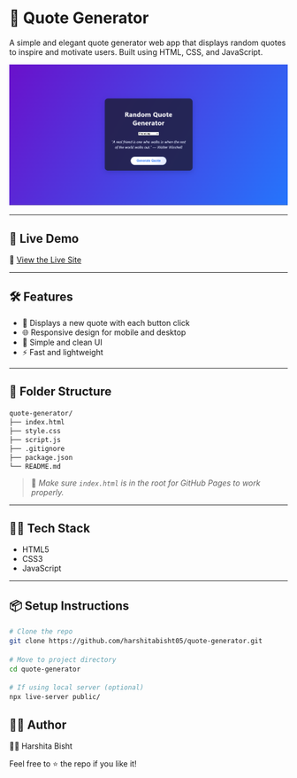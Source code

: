 # 🎯 Quote Generator

A simple and elegant quote generator web app that displays random quotes to inspire and motivate users. Built using HTML, CSS, and JavaScript.

![Screenshot](./images/home.png) <!-- Replace with actual path if needed -->

---

## 🚀 Live Demo

🔗 [View the Live Site](https://harshitabisht05.github.io/quote-generator/)

---

## 🛠️ Features

- 🎲 Displays a new quote with each button click
- 🌐 Responsive design for mobile and desktop
- 🎨 Simple and clean UI
- ⚡ Fast and lightweight

---

## 📁 Folder Structure
```
quote-generator/
├── index.html
├── style.css
├── script.js
├── .gitignore
├── package.json
└── README.md
```

> 📌 *Make sure `index.html` is in the root for GitHub Pages to work properly.*

---

## 🧑‍💻 Tech Stack

- HTML5
- CSS3
- JavaScript

---

## 📦 Setup Instructions

```bash
# Clone the repo
git clone https://github.com/harshitabisht05/quote-generator.git

# Move to project directory
cd quote-generator

# If using local server (optional)
npx live-server public/
```

## 🙋‍♀️ Author
👩‍💻 Harshita Bisht

Feel free to ⭐ the repo if you like it!
